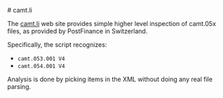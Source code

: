 #   c a m t . l i The [camt.li](http://camt.li) web site provides simple higher levelinspection of camt.05x files, as provided by PostFinance in Switzerland.Specifically, the script recognizes:* `camt.053.001 V4`* `camt.054.001 V4`Analysis is done by picking items in the XML without doing any realfile parsing.